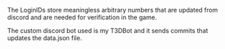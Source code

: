 The LoginIDs store meaningless arbitrary numbers that are updated from discord and are needed for verification in the game.

The custom discord bot used is my T3DBot and it sends commits that updates the data.json file.

